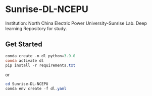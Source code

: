 # Sunrise-DL-NCEPU
Institution: North China Electric Power University-Sunrise Lab. Deep learning Repository for study.

## Get Started
```powershell
conda create -n dl python=3.9.0
conda activate dl
pip install -r requirements.txt
```

or

```powershell
cd Sunrise-DL-NCEPU
conda env create -f dl.yaml
```